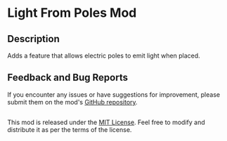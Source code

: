 # Light From Poles Mod

## Description
Adds a feature that allows electric poles to emit light when placed.

## Feedback and Bug Reports
If you encounter any issues or have suggestions for improvement, please submit them on the mod's [GitHub repository](https://github.com/MonoToast/Light-From-Poles/issues).

##
This mod is released under the [MIT License](https://opensource.org/licenses/MIT). Feel free to modify and distribute it as per the terms of the license.
